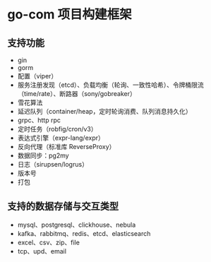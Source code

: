 # go-com 项目构建框架

## 支持功能
* gin
* gorm
* 配置（viper）
* 服务注册发现（etcd）、负载均衡（轮询、一致性哈希）、令牌桶限流（time/rate）、断路器（sony/gobreaker）
* 雪花算法
* 延迟队列（container/heap，定时轮询消费、队列消息持久化）
* grpc、http rpc
* 定时任务（robfig/cron/v3）
* 表达式引擎（expr-lang/expr）
* 反向代理（标准库 ReverseProxy）
* 数据同步：pg2my
* 日志（sirupsen/logrus）
* 版本号
* 打包

## 支持的数据存储与交互类型
* mysql、postgresql、clickhouse、nebula
* kafka、rabbitmq、redis、etcd、elasticsearch
* excel、csv、zip、file
* tcp、upd、email
